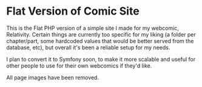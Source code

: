 # Flat Version of Comic Site

This is the Flat PHP version of a simple site I made for my webcomic, Relativity.
Certain things are currently too specific for my liking (a folder per chapter/part,
some hardcoded values that would be better served from the database, etc), but
overall it's been a reliable setup for my needs.

I plan to convert it to Symfony soon, to make it more scalable and useful for other
people to use for their own webcomics if they'd like.

All page images have been removed.